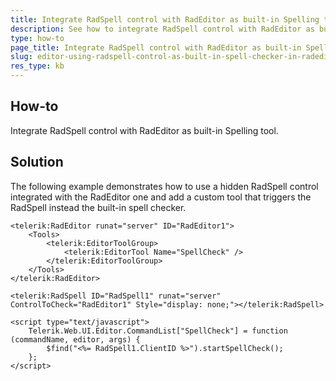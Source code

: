 ```yaml
---
title: Integrate RadSpell control with RadEditor as built-in Spelling tool.
description: See how to integrate RadSpell control with RadEditor as built-in Spelling tool.
type: how-to
page_title: Integrate RadSpell control with RadEditor as built-in Spelling tool.
slug: editor-using-radspell-control-as-built-in-spell-checker-in-radeditor
res_type: kb
---
```


## How-to
Integrate RadSpell control with RadEditor as built-in Spelling tool.

## Solution
The following example demonstrates how to use a hidden RadSpell control integrated with the RadEditor one and add a custom tool that triggers the RadSpell instead the built-in spell checker.

````ASP.NET
<telerik:RadEditor runat="server" ID="RadEditor1">
    <Tools>
        <telerik:EditorToolGroup>
            <telerik:EditorTool Name="SpellCheck" />
        </telerik:EditorToolGroup>
    </Tools>
</telerik:RadEditor>
 
<telerik:RadSpell ID="RadSpell1" runat="server" ControlToCheck="RadEditor1" Style="display: none;"></telerik:RadSpell>
 
<script type="text/javascript">
    Telerik.Web.UI.Editor.CommandList["SpellCheck"] = function (commandName, editor, args) {
        $find("<%= RadSpell1.ClientID %>").startSpellCheck();
    };
</script>
````

